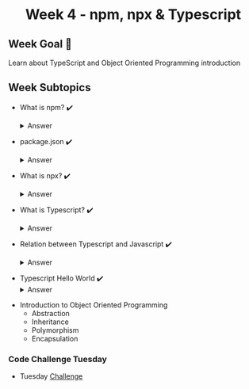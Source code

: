 # <p align=center> Week 4 - npm, npx & Typescript </p>

## Week Goal 🏁
Learn about TypeScript and Object Oriented Programming introduction

## Week Subtopics

- What is npm? ✔️ <details>
                      <summary>Answer</summary>

    ### npm is lots of things.

  - npm is the package manager for Node.js. It was created in 2009 as an open source project to help JavaScript developers easily share packaged modules of code.

  - The npm Registry is a public collection of packages of open-source code for Node.js, front-end web apps, mobile apps, robots, routers, and countless other needs of the JavaScript community.

  - npm is the command line client that allows developers to install and publish those packages.
  
</details>

- package.json ✔️ <details>
                      <summary>Answer</summary>
   
   The package. json file is the heart of any Node project. It records important metadata about a project which is required before publishing to NPM, and also defines functional attributes of a project that npm uses to install dependencies, run scripts, and identify the entry point to our package
  
</details>

- What is npx?  ✔️ <details>
                      <summary>Answer</summary>
   
   NPX: The npx stands for Node Package Execute and it comes with the npm, when you installed npm above 5.2.0 version then automatically npx will installed. It is an npm package runner that can execute any package that you want from the npm registry without even installing that package.
  
</details>

- What is Typescript? ✔️ <details>
                      <summary>Answer</summary>
   
   TypeScript is JavaScript with syntax for types.
TypeScript is a strongly typed programming language that builds on JavaScript, giving you better tooling at any scale.
  
</details>

- Relation between Typescript and Javascript ✔️ <details>
                      <summary>Answer</summary>
   
   TypeScript code converts to JavaScript and uses type inference to give you great tooling without additional code.
  
</details>

- Typescript Hello World ✔️ <details>
                      <summary>Answer</summary>
   ```ts
  
   let message = 'Hello World'
   console.log(message)
   ```
  
</details>

- Introduction to Object Oriented Programming
  - Abstraction
  - Inheritance
  - Polymorphism
  - Encapsulation

### Code Challenge Tuesday

- Tuesday [Challenge](./week4/data/codewars-tuesday.md)




